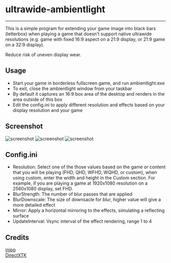 # ultrawide-ambientlight

---

This is a simple program for extending your game image into black bars (letterbox) when playing a game that doesn't support native ultrawide resolutions (e.g. game with fixed 16:9 aspect on a 21:9 display, or 21:9 game on a 32:9 display).

Reduce risk of uneven display wear.

## Usage

- Start your game in borderless fullscreen game, and run ambientlight.exe
- To exit, close the ambientlight window from your taskbar
- By default it captures an 16:9 box area of the desktop and renders in the area outside of this box
- Edit the config.ini to apply different resolution and effects based on your display resolution and your game

## Screenshot

![screenshot](images/screen1.png)
![screenshot](images/screen2.png)
![screenshot](images/screen3.png)

## Config.ini

- Resolution: Select one of the those values based on the game or content that you will be playing (FHD, QHD, WFHD, WQHD, or custom), when using custom, enter the width and height in the Custom section. For example, if you are playing a game at 1920x1080 resolution on a 2560x1080 display, set FHD.
- BlurStrength: The number of blur passes that are applied
- BlurDownscale: The size of downsacle for blur, higher value will give a more detailed effect
- Mirror: Apply a horizontal mirroring to the effects, simulating a reflecting surface
- UpdateInterval: Vsync interval of the effect rendering, range 1 to 4

## Credits
[inipp](https://github.com/mcmtroffaes/inipp) <br />
[DirectXTK](https://github.com/microsoft/DirectXTK) <br />
